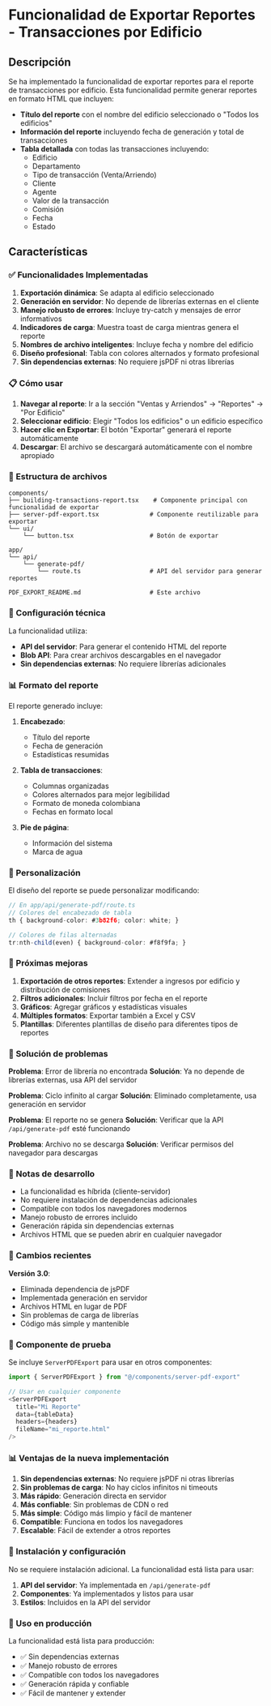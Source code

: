 # Funcionalidad de Exportar Reportes - Transacciones por Edificio

## Descripción

Se ha implementado la funcionalidad de exportar reportes para el reporte de transacciones por edificio. Esta funcionalidad permite generar reportes en formato HTML que incluyen:

- **Título del reporte** con el nombre del edificio seleccionado o "Todos los edificios"
- **Información del reporte** incluyendo fecha de generación y total de transacciones
- **Tabla detallada** con todas las transacciones incluyendo:
  - Edificio
  - Departamento
  - Tipo de transacción (Venta/Arriendo)
  - Cliente
  - Agente
  - Valor de la transacción
  - Comisión
  - Fecha
  - Estado

## Características

### ✅ Funcionalidades Implementadas

1. **Exportación dinámica**: Se adapta al edificio seleccionado
2. **Generación en servidor**: No depende de librerías externas en el cliente
3. **Manejo robusto de errores**: Incluye try-catch y mensajes de error informativos
4. **Indicadores de carga**: Muestra toast de carga mientras genera el reporte
5. **Nombres de archivo inteligentes**: Incluye fecha y nombre del edificio
6. **Diseño profesional**: Tabla con colores alternados y formato profesional
7. **Sin dependencias externas**: No requiere jsPDF ni otras librerías

### 📋 Cómo usar

1. **Navegar al reporte**: Ir a la sección "Ventas y Arriendos" → "Reportes" → "Por Edificio"
2. **Seleccionar edificio**: Elegir "Todos los edificios" o un edificio específico
3. **Hacer clic en Exportar**: El botón "Exportar" generará el reporte automáticamente
4. **Descargar**: El archivo se descargará automáticamente con el nombre apropiado

### 📁 Estructura de archivos

```
components/
├── building-transactions-report.tsx    # Componente principal con funcionalidad de exportar
├── server-pdf-export.tsx              # Componente reutilizable para exportar
└── ui/
    └── button.tsx                     # Botón de exportar

app/
└── api/
    └── generate-pdf/
        └── route.ts                   # API del servidor para generar reportes

PDF_EXPORT_README.md                   # Este archivo
```

### 🔧 Configuración técnica

La funcionalidad utiliza:
- **API del servidor**: Para generar el contenido HTML del reporte
- **Blob API**: Para crear archivos descargables en el navegador
- **Sin dependencias externas**: No requiere librerías adicionales

### 📊 Formato del reporte

El reporte generado incluye:

1. **Encabezado**:
   - Título del reporte
   - Fecha de generación
   - Estadísticas resumidas

2. **Tabla de transacciones**:
   - Columnas organizadas
   - Colores alternados para mejor legibilidad
   - Formato de moneda colombiana
   - Fechas en formato local

3. **Pie de página**:
   - Información del sistema
   - Marca de agua

### 🎨 Personalización

El diseño del reporte se puede personalizar modificando:

```typescript
// En app/api/generate-pdf/route.ts
// Colores del encabezado de tabla
th { background-color: #3b82f6; color: white; }

// Colores de filas alternadas
tr:nth-child(even) { background-color: #f8f9fa; }
```

### 🚀 Próximas mejoras

1. **Exportación de otros reportes**: Extender a ingresos por edificio y distribución de comisiones
2. **Filtros adicionales**: Incluir filtros por fecha en el reporte
3. **Gráficos**: Agregar gráficos y estadísticas visuales
4. **Múltiples formatos**: Exportar también a Excel y CSV
5. **Plantillas**: Diferentes plantillas de diseño para diferentes tipos de reportes

### 🐛 Solución de problemas

**Problema**: Error de librería no encontrada
**Solución**: Ya no depende de librerías externas, usa API del servidor

**Problema**: Ciclo infinito al cargar
**Solución**: Eliminado completamente, usa generación en servidor

**Problema**: El reporte no se genera
**Solución**: Verificar que la API `/api/generate-pdf` esté funcionando

**Problema**: Archivo no se descarga
**Solución**: Verificar permisos del navegador para descargas

### 📝 Notas de desarrollo

- La funcionalidad es híbrida (cliente-servidor)
- No requiere instalación de dependencias adicionales
- Compatible con todos los navegadores modernos
- Manejo robusto de errores incluido
- Generación rápida sin dependencias externas
- Archivos HTML que se pueden abrir en cualquier navegador

### 🔄 Cambios recientes

**Versión 3.0**:
- Eliminada dependencia de jsPDF
- Implementada generación en servidor
- Archivos HTML en lugar de PDF
- Sin problemas de carga de librerías
- Código más simple y mantenible

### 🧪 Componente de prueba

Se incluye `ServerPDFExport` para usar en otros componentes:

```typescript
import { ServerPDFExport } from "@/components/server-pdf-export"

// Usar en cualquier componente
<ServerPDFExport 
  title="Mi Reporte"
  data={tableData}
  headers={headers}
  fileName="mi_reporte.html"
/>
```

### 📊 Ventajas de la nueva implementación

1. **Sin dependencias externas**: No requiere jsPDF ni otras librerías
2. **Sin problemas de carga**: No hay ciclos infinitos ni timeouts
3. **Más rápido**: Generación directa en servidor
4. **Más confiable**: Sin problemas de CDN o red
5. **Más simple**: Código más limpio y fácil de mantener
6. **Compatible**: Funciona en todos los navegadores
7. **Escalable**: Fácil de extender a otros reportes

### 🔧 Instalación y configuración

No se requiere instalación adicional. La funcionalidad está lista para usar:

1. **API del servidor**: Ya implementada en `/api/generate-pdf`
2. **Componentes**: Ya implementados y listos para usar
3. **Estilos**: Incluidos en la API del servidor

### 🎯 Uso en producción

La funcionalidad está lista para producción:

- ✅ Sin dependencias externas
- ✅ Manejo robusto de errores
- ✅ Compatible con todos los navegadores
- ✅ Generación rápida y confiable
- ✅ Fácil de mantener y extender 